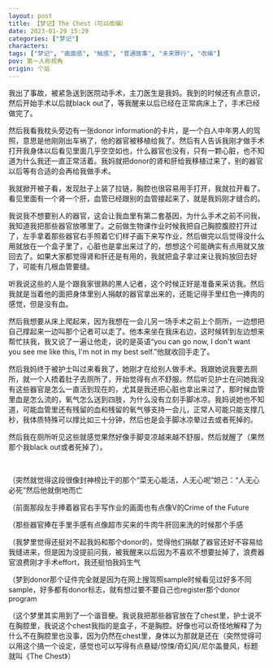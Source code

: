 ```yaml
---
layout: post
title: 【梦记】The Chest（可以改编）
date: 2023-01-29 15:29
categories: ["梦记"]
characters: 
tags: ["梦记", "画面感", "触感", "普通故事", "未来罪行", "改编"]
pov: 第一人称视角
origin: 个站
---
```


我出了事故，被紧急送到医院动手术，主刀医生是我妈。我到的时候还有点意识，然后开始手术以后就black out了，等我醒来以后已经在正常病床上了，手术已经做完了。

然后我看我枕头旁边有一张donor information的卡片，是一个白人中年男人的驾照，意思是他刚刚出车祸了，他的器官被移植给我了。然后有人告诉我刚才做手术打开我身体以后看见里面几乎空空如也，什么器官也没有，只有一颗心脏，也不知道为什么我还一直正常活着。我妈就把donor的肾和肝给我移植过来了，别的器官以后等有合适的会再给我做手术。

我就掀开被子看，发现肚子上装了拉链，胸腔也很容易用手打开，我就拉开看了。看见里面有一个肾一个肝，血管已经跟别的血管接起来了，就是我妈刚才缝合的。

我说我不想要别人的器官，这会让我血里有第二套基因，为什么手术之前不问我，我知道我把那些器官放哪里了。之前做生物课作业时候我把自己胸腔腹腔打开过了，左手拿着那些器官右手照着它们样子画下来写作业，然后做完以后觉得没什么用就放在一个盒子里了，心脏也是拿出来过了的，想想这个可能确实有点用就又放回去了。如果大家都觉得肾和肝还是有用的，我就把盒子拿过来让我妈放回去好了，可能有几根血管要缝。

听我说这些的人是个跟我家很熟的黑人记者，这个时候正好是准备来采访我。然后我就是当着他的面把身体里别人捐献的器官拿出来的，还能记得手里红色一捧肉的感觉，但是没有血。

然后我想要从床上爬起来，因为我想在一会儿另一场手术之前上个厕所，一边想把自己撑起来一边叫那个记者可以走了。他本来坐在我床右边，这时候转到左边想来帮忙扶我，我又说了一遍让他走，说的是英语“you can go now, I don't want you see me like this, I'm not in my best self.”他就收回手走了。

然后我妈终于被护士叫过来看我了，她刚才在给别人做手术。我跟她说我要去厕所，就一个人捂着肚子去厕所了，开始觉得有点不舒服。然后听见护士在问她我没有这些器官是怎么一直活到现在的，尤其是我还把心脏也拿出来过了，那时候血管里血是怎么流的，氧气怎么送到四肢，为什么没有立刻手脚冰凉。我妈说她也不知道，可能血管里还有残留的血和残留的氧气够支持一会儿，正常人可能只能支撑几秒，我体质特殊可以撑比如三十分钟，然后也是会手脚冰凉晕过去或者死掉的。

然后我在厕所听见这些就感觉果然好像手脚变凉越来越不舒服，然后就醒了（果然那个我black out或者死掉了）。

<br>

（突然就觉得这段很像封神榜比干的那个“菜无心能活，人无心呢”妲己：“人无心必死”然后他就倒地而亡

（前面那段左手捧着器官右手写作业的画面也有点像V的Crime of the Future

（那些器官捧在手里手感有点像超市买来的牛肉牛肝回来洗的时候那个手感

（我梦里觉得还挺对不起我妈和那个donor的，觉得他们捐献了器官还好不容易给我缝进来，但是因为没提前问我，被我醒来以后因为不喜欢不想要扯掉了，浪费器官浪费刚才手术effort，我还挺怕我妈生气

（梦到donor那个证件完全就是因为在网上搜驾照sample时候看见过好多不同sample，好多都有donor标志，就有想过要不要自己也register那个donor program

（这个梦里其实用到了一个谐音梗。我说我把那些器官放在了chest里，护士说不在胸腔里，我说这个chest我指的是盒子，不是胸腔。好像也可以奇怪地解释了为什么不在胸腔里也没事，因为仍然在chest里，身体以为那就是还在（突然觉得可以用这个搞一个设定，感觉也可以写得有点悬疑/惊悚/奇幻风/尼尔盖曼风，标题就叫《The Chest》）
